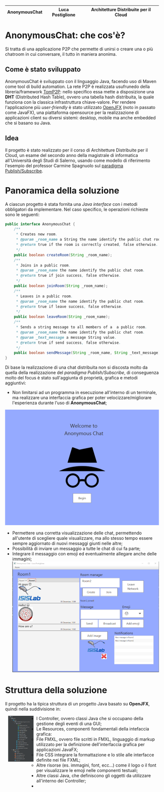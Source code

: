 | AnonymousChat | Luca Postiglione | Architetture Distribuite per il Cloud |
| --- | --- | ---|  
     
     

# AnonymousChat: che cos'è?
Si tratta di una applicazione P2P che permette di unirsi o creare una o più chatroom in cui conversare, il tutto in maniera anonima.  

## Come è stato sviluppato
AnonymousChat è sviluppato con il linguaggio Java, facendo uso di Maven come tool di build automation. La rete P2P è realizzata usufrunedo della libreria/framework [TomP2P](https://tomp2p.net/): nello specifico essa mette a disposizione una **DHT** (Distributed Hash Table), ovvero una tabella hash distribuita, la quale funziona con la classica infrastruttura chiave-valore. Per rendere l'applicazione più *user-friendly* è stato utilizzato [OpenJFX](https://openjfx.io) (noto in passato come JavaFX), una piattaforma opensource per la realizzazione di applicazioni client su diversi sistemi: desktop, mobile ma anche embedded che si basano su Java.

## Idea
Il progetto è stato realizzato per il corso di Architetture Distribuite per il Cloud, un esame del secondo anno della magistrale di informatica all'Università degli Studi di Salerno, usando come modello di riferimento l'esempio del professor Carmine Spagnuolo sul [paradigma Publish/Subscribe](https://github.com/spagnuolocarmine/p2ppublishsubscribe).  
    
    
# Panoramica della soluzione

A ciascun progetto è stata fornita una *Java interface* con i metodi obbligatori da implementare. Nel caso specifico, le operazioni richieste sono le seguenti:
```java
public interface AnonymousChat {
    /**
     * Creates new room.
     * @param _room_name a String the name identify the public chat room.
     * @return true if the room is correctly created, false otherwise.
     */
    public boolean createRoom(String _room_name);
    /**
     * Joins in a public room.
     * @param _room_name the name identify the public chat room.
     * @return true if join success, false otherwise.
     */
    public boolean joinRoom(String _room_name);
    /**
     * Leaves in a public room.
     * @param _room_name the name identify the public chat room.
     * @return true if leave success, false otherwise.
     */
    public boolean leaveRoom(String _room_name);
    /**
     * Sends a string message to all members of a  a public room.
     * @param _room_name the name identify the public chat room.
     * @param _text_message a message String value.
     * @return true if send success, false otherwise.
     */
    public boolean sendMessage(String _room_name, String _text_message);
}
```

Di base la realizzazione di una chat distribuita non si discosta molto da quella della realizzazione del *paradigma Publish/Subscribe*, di conseguenza molto del focus è stato sull'aggiunta di proprietà, grafica e metodi aggiuntivi:  
- Non limitarsi ad un programma in esecuzione all'interno di un terminale, ma realizzare una interfaccia grafica per poter velocizzare/migliorare l'esperienza durante l'uso di **AnonymousChat**;  
<img src="readmeImg/main.PNG">  
  
- Permettere una corretta visualizzazione delle chat, permettendo all'utente di scegliere quale visualizzare, ma allo stesso tempo essere sempre aggiornato di nuovi messaggi giunti nelle altre;
- Possibilità di inviare un messaggio a tutte le chat di cui fa parte;
- Integrare il messaggio con emoji ed eventualmente allegare anche delle immagini;
  <img src="readmeImg/chat.PNG">  
  
# Struttura della soluzione
Il progetto ha la tipica struttura di un progetto Java basato su **OpenJFX**, quindi nella suddivisione in:
<div style="float:left;margin:0 10px 800px;" markdown="1"> 
  <img src="readmeImg/structure.PNG" style="height: 150px; 
    display: inline-block;">  
</div>  
 <div style="margin-left: 10%;">

- I Controller, ovvero classi Java che si occupano della gestione degli eventi di una GUI;
- Le Resources, componenti fondamentali della intefaccia grafica:
    - File FMXL, ovvero file scritti in FMXL, linguaggio di markup utilizzato per la definizione dell'interfaccia grafica per applicazioni JavaFX;
    - File CSS integrare la formattazione e lo stile alle interfacce definite nei file FXML;
    - Altre risorse (es. immagini, font, ecc...) come il logo o il font per visualizzare le emoji nelle componenti testuali;
- Altre classi Java, che definiscono gli oggetti da utilizzare all'interno dei Controller;
- 
</div>